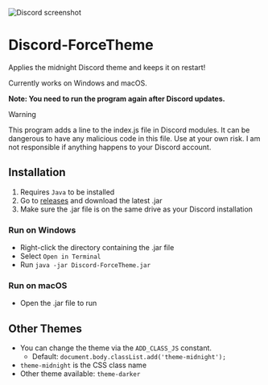 ![Discord screenshot](https://github.com/user-attachments/assets/63fc9980-8d70-4a05-8dd3-1b9fec358cd7)

# Discord-ForceTheme

Applies the midnight Discord theme and keeps it on restart!

Currently works on Windows and macOS.

**Note: You need to run the program again after Discord updates.**

> [!WARNING]
> This program adds a line to the index.js file in Discord modules.
> It can be dangerous to have any malicious code in this file.
> Use at your own risk. I am not responsible if anything happens to your Discord account.

## Installation

1. Requires `Java` to be installed
2. Go to [releases](https://github.com/smuke/Discord-ForceTheme/releases) and download the latest .jar
3. Make sure the .jar file is on the same drive as your Discord installation

### Run on Windows
- Right-click the directory containing the .jar file
- Select `Open in Terminal`
- Run `java -jar Discord-ForceTheme.jar`<br>

### Run on macOS
- Open the .jar file to run

## Other Themes

- You can change the theme via the `ADD_CLASS_JS` constant.
  - Default: `document.body.classList.add('theme-midnight');`
- `theme-midnight` is the CSS class name
- Other theme available: `theme-darker`
